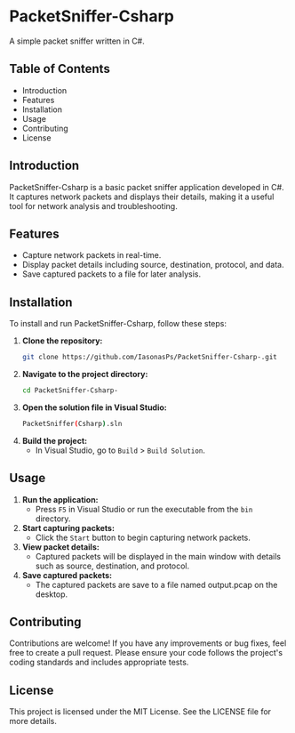 
# PacketSniffer-Csharp

A simple packet sniffer written in C#.

## Table of Contents
- Introduction
- Features
- Installation
- Usage
- Contributing
- License

## Introduction
PacketSniffer-Csharp is a basic packet sniffer application developed in C#. It captures network packets and displays their details, making it a useful tool for network analysis and troubleshooting.

## Features
- Capture network packets in real-time.
- Display packet details including source, destination, protocol, and data.
- Save captured packets to a file for later analysis.

## Installation
To install and run PacketSniffer-Csharp, follow these steps:

1. **Clone the repository:**
    ```sh
    git clone https://github.com/IasonasPs/PacketSniffer-Csharp-.git
    ```
2. **Navigate to the project directory:**
    ```sh
    cd PacketSniffer-Csharp-
    ```
3. **Open the solution file in Visual Studio:**
    ```sh
    PacketSniffer(Csharp).sln
    ```
4. **Build the project:**
    - In Visual Studio, go to `Build` > `Build Solution`.

## Usage
1. **Run the application:**
    - Press `F5` in Visual Studio or run the executable from the `bin` directory.
2. **Start capturing packets:**
    - Click the `Start` button to begin capturing network packets.
3. **View packet details:**
    - Captured packets will be displayed in the main window with details such as source, destination, and protocol.
5. **Save captured packets:**
   - The captured packets are save to a file named output.pcap on the desktop.

## Contributing
Contributions are welcome! If you have any improvements or bug fixes, feel free to create a pull request. Please ensure your code follows the project's coding standards and includes appropriate tests.

## License
This project is licensed under the MIT License. See the LICENSE file for more details.



